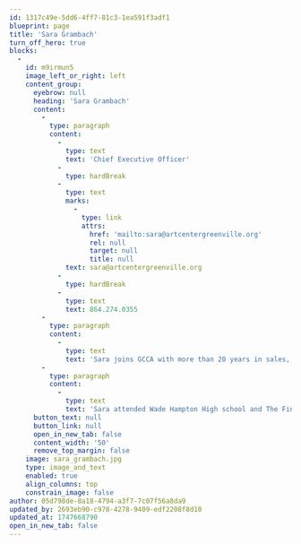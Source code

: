 ```yaml
---
id: 1317c49e-5dd6-4ff7-81c3-1ea591f3adf1
blueprint: page
title: 'Sara Grambach'
turn_off_hero: true
blocks:
  -
    id: m9irmun5
    image_left_or_right: left
    content_group:
      eyebrow: null
      heading: 'Sara Grambach'
      content:
        -
          type: paragraph
          content:
            -
              type: text
              text: 'Chief Executive Officer'
            -
              type: hardBreak
            -
              type: text
              marks:
                -
                  type: link
                  attrs:
                    href: 'mailto:sara@artcentergreenville.org'
                    rel: null
                    target: null
                    title: null
              text: sara@artcentergreenville.org
            -
              type: hardBreak
            -
              type: text
              text: 864.274.0355
        -
          type: paragraph
          content:
            -
              type: text
              text: 'Sara joins GCCA with more than 20 years in sales, marketing, business development, and fundraising experience, including at several non-profits. Most recently Sara served as Chief Development & Community Engagement Officer at a community health center on Cape Cod, Massachusetts where she led all fundraising and marketing efforts, consistently beating financial goals and broadening the agency’s brand awareness across the region. She also brings a depth of experience in advocacy efforts, having served as an elected official in her community, as well as board membership in her local young professionals organization and membership in the region’s chamber of commerce and in her local Rotary club.'
        -
          type: paragraph
          content:
            -
              type: text
              text: 'Sara attended Wade Hampton High school and The Fine Arts Center. She then pursued a degree in advertising at the University of Georgia and earned an MS in health communications at Tufts University School of Medicine in Boston. Non-profit art organizations have held a special place in her heart for many years. Sara is grateful to steward GCCA into the future alongside the incredible staff, board, community partners, and donors in the Upstate and beyond.'
      button_text: null
      button_link: null
      open_in_new_tab: false
      content_width: '50'
      remove_top_margin: false
    image: sara_grambach.jpg
    type: image_and_text
    enabled: true
    align_columns: top
    constrain_image: false
author: 05d798de-8a18-4794-a3f7-7c07f56a8da9
updated_by: 2693eb90-c978-4278-9409-edf2208f8d10
updated_at: 1747668790
open_in_new_tab: false
---
```

